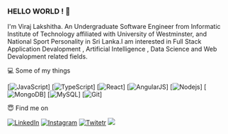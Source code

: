 ### HELLO WORLD ! 🥇

I'm Viraj Lakshitha. An Undergraduate Software Engineer from Informatic Institute of Technology affiliated with University of Westminster, and National Sport Personality in Sri Lanka.I am interested in Full Stack Application Devalopment , Artificial Intelligence , Data Science and Web Devalopment related fields.

💻 Some of my things

[![JavaScript](https://img.shields.io/badge/-JavaScript-black?style=flat-square&logo=javascript)]
[![TypeScript](https://img.shields.io/badge/-TypeScript-black?style=flat-square&logo=typescript)]
[![React](https://img.shields.io/badge/-React-black?style=flat-square&logo=react)]
[![AngularJS](https://img.shields.io/badge/-AngularJS-black?style=flat-square&logo=angularjs)]
[![Nodejs](https://img.shields.io/badge/-Nodejs-black?style=flat-square&logo=Node.js)]
[![MongoDB](https://img.shields.io/badge/-MongoDB-black?style=flat-square&logo=mongodb)]
[![MySQL](https://img.shields.io/badge/-MySQL-black?style=flat-square&logo=mysql)]
[![Git](https://img.shields.io/badge/-Git-black?style=flat-square&logo=git)]



😇 Find me on

<a href="https://www.linkedin.com/in/viraj-lakshitha-bandara-6b69a219b/" target="_blank"><img src="https://img.shields.io/badge/linkedin%20-%230077B5.svg?&style=for-the-badge&logo=linkedin&logoColor=white" alt="LinkedIn"></a>
<a href="https://www.instagram.com/_.mr.vitiya._/" target="_blank"><img src="https://img.shields.io/badge/<Instagram>%20-%23E4405F.svg?&style=for-the-badge&logo=Instagram&logoColor=white" alt="Instagram"></a>
<a href="https://twitter.com/vitiya99LK" target="_blank"><img src="https://img.shields.io/badge/<Twitter>%20-%231DA1F2.svg?&style=for-the-badge&logo=Twitter&logoColor=white" alt="Twitetr"/></a>
<a href="https://www.hackerrank.com/viraj_lakshitha?hr_r=1" target="_blank"><img src="https://img.shields.io/badge/-Hackerrank-2EC866?style=for-the-badge&logo=HackerRank&logoColor=white"/>
</a>
<a href="https://dev.to/virajlakshitha">
  <i class="fab fa-dev" title="virajlakshitha's DEV Community Profile"></i>
</a>
